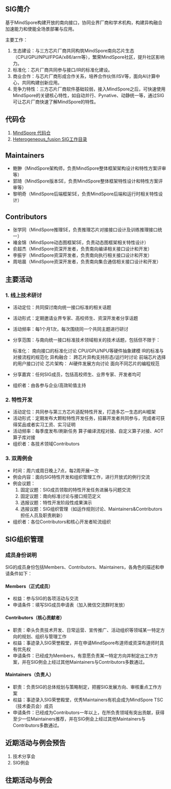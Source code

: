 ## SIG简介

基于MindSpore构建开放的南向接口，协同业界厂商和学术机构，构建异构融合加速能力和使能全场景部署与应用。

主要工作：

1. 生态建设：与三方芯片厂商共同构筑MindSpore南向芯片生态（CPU/GPU/NPU/FPGA/x86/arm等），繁荣MindSpore社区，提升社区影响力。
2. 标准化：芯片厂商共同参与接口/IR的标准化建设。
3. 商业合作：与芯片厂商形成合作关系，培养合作伙伴/ISV等，面向AI计算中心，共同构建创新应用。
4. 竞争力特性：三方芯片厂商软件基础较弱，接入MindSpore之后，可快速使用MindSpore的关键核心特性，如自动并行、Pynative、动静统一等，通过SIG可让芯片厂商快速了解MindSpore的特性。

## 代码仓

1. [MindSpore 代码仓](https://gitee.com/mindspore/mindspore)
2. [Heterogeneous_fusion SIG工作目录](https://gitee.com/mindspore/community/tree/master/sigs/heterogeneous_fusion)

## Maintainers

- 鲍翀（MindSpore架构师，负责MindSpore整体框架架构设计和特性方案评审等）
- 郭琦（MindSpore版本SE，负责MindSpore整体框架特性设计和特性方案评审等）
- 黎明奇（MindSpore后端框架SE，负责MindSpore后端和运行时相关特性设计）

## Contributors

- 张学同（MindSpore推理SE，负责推理芯片对接接口设计及训练推理接口统一）
- 褚金锦（MindSpore动态图框架SE，负责动态图框架相关特性设计）
- 俞超杰（MindSpore资深开发者，负责南向编译相关接口设计和开发）
- 李振宇（MindSpore资深开发者，负责南向执行相关接口设计和开发）
- 周培晨（MindSpore资深开发者，负责南向集合通信相关接口设计和开发）

## 主要活动

### 1. 线上技术研讨

- 活动定位：共同探讨南向统一接口标准的相关话题
- 活动形式：定期邀请业界专家、高校师生、资深开发者分享话题
- 活动频率：每1个月1次，每次围绕同一个共同主题进行研讨
- 分享范围：与南向统一接口标准技术领域相关的技术话题，包括但不限于：

  标准化：
      南向接口的标准化讨论
      CPU/GPU/NPU等硬件抽象建模
      IR的标准与对接流程的规范化
  异构融合：
      跨芯片异构支持形态/运行时讨论
      前端芯片选择的用户接口讨论
  芯片架构：
      AI硬件发展方向讨论
      面向不同芯片的编程规范
- 分享嘉宾：任何SIG成员，包括高校师生、业界专家、开发者均可
- 组织者：由各参与企业/高效轮值主持

### 2. 特性开发

- 活动定位：共同参与第三方芯片适配特性开发，打造多芯一生态的AI框架
- 活动形式：定期发布大颗粒特性开发任务，招募开发者共同参与，完成者可获得奖品或者实习工资、实习证明
- 活动频率：每季度发布/刷新任务
   算子编译流程对接、自定义算子对接、AOT算子库对接
- 组织者：各技术领域Contributors

### 3. 双周例会

- 时间：周六或周日晚上7点，每2周开展一次
- 例会内容：面向SIG特性开发和组织管理工作，进行开放式的例行交流
- 例会议题：
  1. 固定议题：SIG成员领取的特性开发任务进展与问题交流
  2. 固定议题：南向标准讨论与接口规范定义
  3. 选报议题：特性开发阶段性成果演示
  4. 选报议题：SIG组织管理（如运作规则讨论、Maintainers&Contributors担任人员及职责刷新）
- 组织者：各位Contributors和核心开发者轮流组织

## SIG组织管理

### 成员身份说明

SIG的成员身份包括Members、Contributors、Maintainers，各角色的描述和申请条件如下：

#### Members（正式成员）

- 权益：参与SIG的各项活动与交流
- 申请条件：填写SIG成员申请表（加入微信交流群时发放）

#### Contributors（核心贡献者）

- 职责：牵头负责技术开发、日常运营、宣传推广、活动组织等领域某一特定方向的规划、组织与管理工作
- 权益：事迹录入SIG荣誉殿堂，并在申请MindSpore布道师或资深布道师时具有优先权
- 申请条件：已经成为Members，有意愿负责某一特定方向并制定出工作方案，并在SIG例会上经过其他Maintainers与Contributors多数通过。

#### Maintainers（负责人）

- 职责：负责SIG的总体规划与策略制定，把握SIG发展方向、审核重点工作方案
- 权益：事迹录入SIG荣誉殿堂，优秀Maintainers有机会成为MindSpore TSC（技术委员会）成员
- 申请条件：已经成为Contributors一年以上，在所负责领域有突出贡献，获得至少一位Maintainers推荐，并在SIG例会上经过其他Maintainers与Contributors多数通过。

## 近期活动与例会预告

1. 技术分享会
2. SIG例会

## 往期活动与例会

